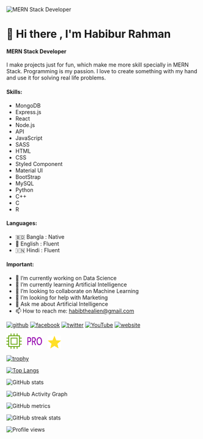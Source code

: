 ![MERN Stack Developer](https://scontent.fdac68-1.fna.fbcdn.net/v/t39.30808-6/278576891_1875740182609236_8810159526179795376_n.jpg?stp=dst-jpg_p180x540&_nc_cat=107&ccb=1-5&_nc_sid=8bfeb9&_nc_eui2=AeF9Bxxrk4c3fcEGZuSAtqM1Qywupnm8JExDLC6mebwkTP1dKYAKApBX3MvyqAl48nRg0WTtfD1eZ5eL9OO1ZkaU&_nc_ohc=03SnDmohJVkAX-fmjQc&_nc_zt=23&_nc_ht=scontent.fdac68-1.fna&oh=00_AT97D1aCzmhKmoGsH3WObskAYnuJHICCJKP597848r6jUw&oe=626EC14F)
# 👋 Hi there , I'm Habibur Rahman 

#### MERN Stack Developer

I make projects just for fun, which make me more skill specially in MERN Stack. Programming is my passion. I love to create something with my hand and use it for solving real life problems.

#### Skills:
- MongoDB
- Express.js
- React
- Node.js
- API
- JavaScript
- SASS
- HTML
- CSS
- Styled Component
- Material UI
- BootStrap
- MySQL
- Python
- C++
- C
- R

#### Languages:
- 🇧🇩 Bangla : Native
- 🏴󠁧󠁢󠁥󠁮󠁧󠁿 English : Fluent
- 🇮🇳 Hindi : Fluent



#### Important:
- 🔭 I’m currently working on Data Science 
- 🌱 I’m currently learning Artificial Intelligence 
- 👯 I’m looking to collaborate on Machine Learning 
- 🤔 I’m looking for help with Marketing  
- 💬 Ask me about Artificial Intelligence 
- 📫 How to reach me: habibthealien@gmail.com 


[<img src='https://cdn.jsdelivr.net/npm/simple-icons@3.0.1/icons/github.svg' alt='github' height='40'>](https://github.com/HabibTheAlien)  [<img src='https://cdn.jsdelivr.net/npm/simple-icons@3.0.1/icons/facebook.svg' alt='facebook' height='40'>](https://www.facebook.com/https://web.facebook.com/habibthealien/)  [<img src='https://cdn.jsdelivr.net/npm/simple-icons@3.0.1/icons/twitter.svg' alt='twitter' height='40'>](https://twitter.com/HabibTheAlien)  [<img src='https://cdn.jsdelivr.net/npm/simple-icons@3.0.1/icons/youtube.svg' alt='YouTube' height='40'>](https://www.youtube.com/channel/HabibTheAlien)  [<img src='https://cdn.jsdelivr.net/npm/simple-icons@3.0.1/icons/icloud.svg' alt='website' height='40'>](www.habibthealien.com)  

<a href='https://docs.github.com/en/developers'><img src='https://raw.githubusercontent.com/acervenky/animated-github-badges/master/assets/devbadge.gif' width='40' height='40'></a> <a href='https://github.com/pricing'><img src='https://raw.githubusercontent.com/acervenky/animated-github-badges/master/assets/pro.gif' width='40' height='40'></a> <a href='https://stars.github.com/'><img src='https://raw.githubusercontent.com/acervenky/animated-github-badges/master/assets/starbadge.gif' width='35' height='35'></a> 

[![trophy](https://github-profile-trophy.vercel.app/?username=HabibTheAlien)](https://github.com/ryo-ma/github-profile-trophy)

[![Top Langs](https://github-readme-stats.vercel.app/api/top-langs/?username=HabibTheAlien)](https://github.com/anuraghazra/github-readme-stats)

![GitHub stats](https://github-readme-stats.vercel.app/api?username=HabibTheAlien&show_icons=true)  

![GitHub Activity Graph](https://activity-graph.herokuapp.com/graph?username=HabibTheAlien)  

![GitHub metrics](https://metrics.lecoq.io/HabibTheAlien)  

![GitHub streak stats](https://github-readme-streak-stats.herokuapp.com/?user=HabibTheAlien)  

![Profile views](https://gpvc.arturio.dev/HabibTheAlien)  







